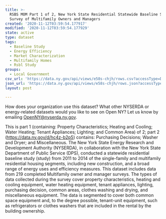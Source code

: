 ```yaml
---
title: >-
  RSBS MOM Part 1 of 2, New York State Residential Statewide Baseline Study
  Survey of Multifamily Owners and Managers
created: '2020-11-12T03:59:54.177917'
modified: '2020-11-12T03:59:54.177929'
state: active
type: dataset
tags:
  - Baseline Study
  - Energy Efficiency
  - Market Characterization
  - Multifamily Homes
  - Rsbl Study
groups:
  - Local Government
csv_url: 'https://data.ny.gov/api/views/e58s-chjh/rows.csv?accessType=DOWNLOAD'
json_url: 'https://data.ny.gov/api/views/e58s-chjh/rows.json?accessType=DOWNLOAD'
layout: post

---
```

How does your organization use this dataset? What other NYSERDA or energy-related datasets would you like to see on Open NY? Let us know by emailing OpenNY@nyserda.ny.gov.

This is part 1 (containing: Property Characteristics; Heating and Cooling; Water Heating; Tenant Appliances; Lighting; and Common Area) of 2; part 2 (https://data.ny.gov/d/hc4z-b2p5) contains: Purchasing Decisions; Washer and Dryer; and Miscellaneous.  The New York State Energy Research and Development Authority (NYSERDA), in collaboration with the New York State Department of Public Service (DPS), conducted a statewide residential baseline study (study) from 2011 to 2014 of the single-family and multifamily residential housing segments, including new construction, and a broad range of energy uses and efficiency measures. This dataset includes data from 219 completed Multifamily owner and manager surveys. The types of data collected during the survey cover property characteristics, heating and cooling equipment, water heating equipment, tenant appliances, lighting, purchasing decision, common areas, clothes washing and drying, and miscellaneous equipment. The data is segmented to cover both common space equipment and, to the degree possible, tenant-unit equipment, such as refrigerators or clothes washers that are included in the rental by the building ownership.
